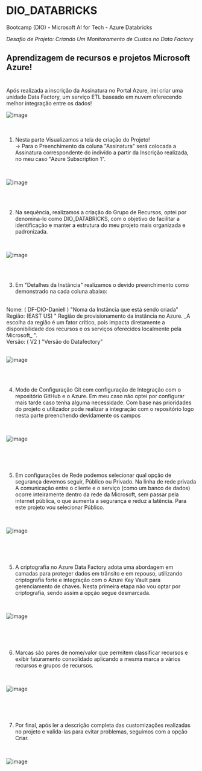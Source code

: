 # DIO_DATABRICKS
 Bootcamp (DIO) - Microsoft AI for Tech - Azure Databricks

_Desafio de Projeto: Criando Um Monitoramento de Custos no Data Factory_

## Aprendizagem de recursos e projetos Microsoft Azure! 
#
#
#

Após realizada a inscrição da Assinatura no Portal Azure, irei criar uma unidade Data Factory, um serviço ETL baseado em nuvem oferecendo melhor integração entre os dados! 

![image](https://github.com/user-attachments/assets/2aa46701-c876-4fba-ac12-8c91bece9559)
<br>
<br> 
<br>

1. Nesta parte Visualizamos a tela de criação do Projeto! 
<br> -> Para o Preenchimento da coluna "Assinatura" será colocada a Assinatura correspondente do indivído a partir da Inscrição realizada, no meu caso "Azure Subscription 1". 
<br>

![image](https://github.com/user-attachments/assets/1195cff4-0e37-41f6-9a0a-4306522634a8)

<br>
<br>

2. Na sequência, realizamos a criação do Grupo de Recursos, optei por denomina-lo como DIO_DATABRICKS, com o objetivo de facilitar a identificação e manter a estrutura do meu projeto mais organizada e padronizada. 
<br>

![image](https://github.com/user-attachments/assets/dc786893-5915-44ff-aedb-bab7e9939624)

<br>
<br>

3. Em "Detalhes da Instância" realizamos o devido preenchimento como demonstrado na cada coluna abaixo: 
<br>
Nome: ( DF-DIO-Daniell ) "Noma da Instância que está sendo criada"
<br>
Região: (EAST US) " Região de provisionamento da instância no Azure. _A escolha da região é um fator crítico, pois impacta diretamente a disponibilidade dos recursos e os serviços oferecidos localmente pela Microsoft_ ". 
<br>
Versão: ( V2 ) "Versão do Datafectory"
<br>
<br>

![image](https://github.com/user-attachments/assets/29451232-9c06-479e-a00e-9550daf543a0)

<br>
<br>

4. Modo de Configuração Git com configuração de Integração com o repositório GitHub e o Azure. Em meu caso não optei por configurar mais tarde caso tenha alguma necessidade. Com base nas prioridades do projeto o utilizador pode realizar a integração com o repositório logo nesta parte preenchendo devidamente os campos

<br>

![image](https://github.com/user-attachments/assets/9cb321c5-33c4-459d-ae12-299e15e44b2b)

<br>
<br>
<br>

5. Em configurações de Rede podemos selecionar qual opção de segurança devemos seguir, Público ou Privado. Na linha de rede privada A comunicação entre o cliente e o serviço (como um banco de dados) ocorre inteiramente dentro da rede da Microsoft, sem passar pela internet pública, o que aumenta a segurança e reduz a latência. Para este projeto vou selecionar Público.

<br> 

![image](https://github.com/user-attachments/assets/73b160b0-1cb3-4b4c-9130-a54c94014fdf)

<br>
<br>
<br>

5. A criptografia no Azure Data Factory adota uma abordagem em camadas para proteger dados em trânsito e em repouso, utilizando criptografia forte e integração com o Azure Key Vault para gerenciamento de chaves. Nesta primeira etapa não vou optar por criptografia, sendo assim a opção segue desmarcada. 

<br>

![image](https://github.com/user-attachments/assets/44bbcc4e-5602-4868-8caa-e5b4c0c7e39a)

<br>
<br>
<br>


6. Marcas são pares de nome/valor que permitem classificar recursos e exibir faturamento consolidado aplicando a mesma marca a vários recursos e grupos de recursos. 

<br> 

![image](https://github.com/user-attachments/assets/d8b4b30f-9aa3-4ee6-99e8-21a99e29abf1)

<br>
<br>
<br> 

7. Por final, após ler a descrição completa das customizações realizadas no projeto e valida-las para evitar problemas, seguimos com a opção Criar.

<br> 

![image](https://github.com/user-attachments/assets/96f62ce0-52db-4a4d-9c85-f04e4e6cf629)

<br> 

#
#
#









